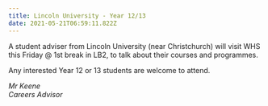 ```yaml
---
title: Lincoln University - Year 12/13
date: 2021-05-21T06:59:11.822Z
---
```

A student adviser from Lincoln University (near Christchurch) will visit WHS this Friday @ 1st break in LB2, to talk about their courses and programmes.  

Any interested Year 12 or 13 students are welcome to attend.

*Mr Keene  
Careers Advisor*
